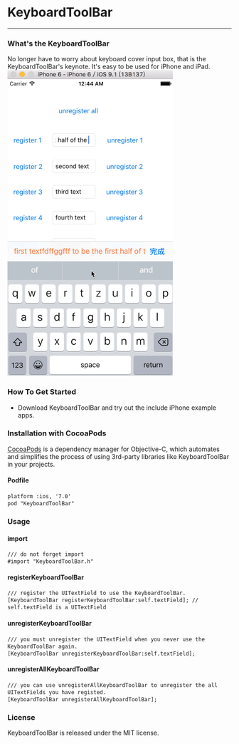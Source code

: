 # KeyboardToolBar
-------------------
### What's the KeyboardToolBar  ###
No longer have to worry about keyboard cover input box, that is the KeyboardToolBar's keynote. It's easy to be used for iPhone and iPad.
![KeyboardToolBar show](/images/KeyboardToolBar.gif)  
### How To Get Started ###

- Download KeyboardToolBar and try out the include iPhone example apps.

### Installation with CocoaPods ###
[CocoaPods](https://cocoapods.org/) is a dependency manager for Objective-C, which automates and simplifies the process of using 3rd-party libraries like KeyboardToolBar in your projects.
#### Podfile ####
	platform :ios, '7.0'
	pod "KeyboardToolBar"
### Usage ###
#### import ####
	/// do not forget import
	#import "KeyboardToolBar.h"
#### registerKeyboardToolBar ####
	/// register the UITextField to use the KeyboardToolBar.
	[KeyboardToolBar registerKeyboardToolBar:self.textField]; // self.textField is a UITextField
#### unregisterKeyboardToolBar ####
	/// you must unregister the UITextField when you never use the KeyboardToolBar again.
	[KeyboardToolBar unregisterKeyboardToolBar:self.textField];
#### unregisterAllKeyboardToolBar ####
	/// you can use unregisterAllKeyboardToolBar to unregister the all UITextFields you have registed.
	[KeyboardToolBar unregisterAllKeyboardToolBar];
### License ###
KeyboardToolBar is released under the MIT license.